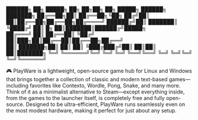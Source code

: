 ██████╗ ██╗      █████╗ ██╗   ██╗██╗    ██╗ █████╗ ██████╗ ███████╗
██╔══██╗██║     ██╔══██╗╚██╗ ██╔╝██║    ██║██╔══██╗██╔══██╗██╔════╝
██████╔╝██║     ███████║ ╚████╔╝ ██║ █╗ ██║███████║██████╔╝█████╗  
██╔═══╝ ██║     ██╔══██║  ╚██╔╝  ██║███╗██║██╔══██║██╔══██╗██╔══╝  
██║     ███████╗██║  ██║   ██║   ╚███╔███╔╝██║  ██║██║  ██║███████╗
╚═╝     ╚══════╝╚═╝  ╚═╝   ╚═╝    ╚══╝╚══╝ ╚═╝  ╚═╝╚═╝  ╚═╝╚══════╝

🎮 PlayWare is a lightweight, open-source game hub for Linux and Windows that brings together a collection of classic and modern text-based games—including favorites like Contexto, Wordle, Pong, Snake, and many more. Think of it as a minimalist alternative to Steam—except everything inside, from the games to the launcher itself, is completely free and fully open-source. Designed to be ultra-efficient, PlayWare runs seamlessly even on the most modest hardware, making it perfect for just about any setup.
